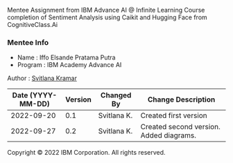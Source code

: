 Mentee Assignment from IBM Advance AI @ Infinite Learning Course completion of Sentiment Analysis using Caikit and Hugging Face from CognitiveClass.Ai

### Mentee Info
* Name    : Iffo Elsande Pratama Putra
* Program : IBM Academy Advance AI



Author : [Svitlana Kramar](www.linkedin.com/in/svitlana-kramar)


|Date (YYYY-MM-DD)|Version|Changed By|Change Description|
|-|-|-|-|
|2022-09-20|0.1|Svitlana K.|Created first version|
|2022-09-27|0.2|Svitlana K.|Created second version. Added diagrams.|


Copyright © 2022 IBM Corporation. All rights reserved.
